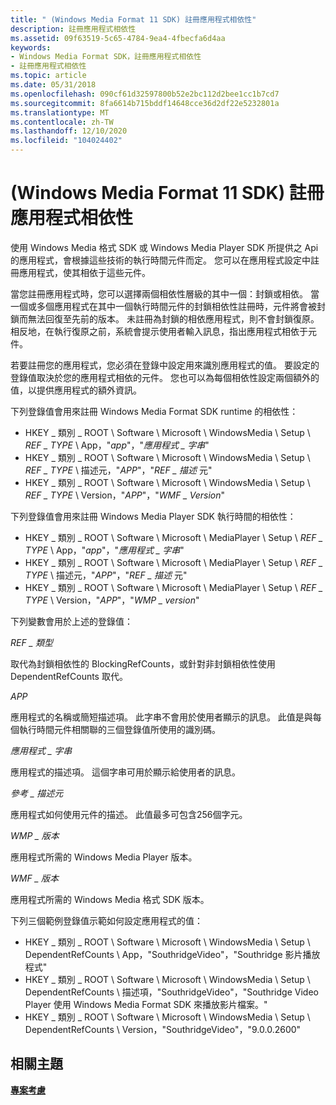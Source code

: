 ```yaml
---
title: " (Windows Media Format 11 SDK) 註冊應用程式相依性"
description: 註冊應用程式相依性
ms.assetid: 09f63519-5c65-4784-9ea4-4fbecfa6d4aa
keywords:
- Windows Media Format SDK，註冊應用程式相依性
- 註冊應用程式相依性
ms.topic: article
ms.date: 05/31/2018
ms.openlocfilehash: 090cf61d32597800b52e2bc112d2bee1cc1b7cd7
ms.sourcegitcommit: 8fa6614b715bddf14648cce36d2df22e5232801a
ms.translationtype: MT
ms.contentlocale: zh-TW
ms.lasthandoff: 12/10/2020
ms.locfileid: "104024402"
---
```

# <a name="registering-application-dependency-windows-media-format-11-sdk"></a> (Windows Media Format 11 SDK) 註冊應用程式相依性

使用 Windows Media 格式 SDK 或 Windows Media Player SDK 所提供之 Api 的應用程式，會根據這些技術的執行時間元件而定。 您可以在應用程式設定中註冊應用程式，使其相依于這些元件。

當您註冊應用程式時，您可以選擇兩個相依性層級的其中一個：封鎖或相依。 當一個或多個應用程式在其中一個執行時間元件的封鎖相依性註冊時，元件將會被封鎖而無法回復至先前的版本。 未註冊為封鎖的相依應用程式，則不會封鎖復原。 相反地，在執行復原之前，系統會提示使用者輸入訊息，指出應用程式相依于元件。

若要註冊您的應用程式，您必須在登錄中設定用來識別應用程式的值。 要設定的登錄值取決於您的應用程式相依的元件。 您也可以為每個相依性設定兩個額外的值，以提供應用程式的額外資訊。

下列登錄值會用來註冊 Windows Media Format SDK runtime 的相依性：

-   HKEY \_ 類別 \_ ROOT \\ Software \\ Microsoft \\ WindowsMedia \\ Setup \\ *REF \_ TYPE* \\ App，"*app*"，"*應用程式 \_ 字串*"
-   HKEY \_ 類別 \_ ROOT \\ Software \\ Microsoft \\ WindowsMedia \\ Setup \\ *REF \_ TYPE* \\ 描述元，"*APP*"，"*REF \_ 描述* 元"
-   HKEY \_ 類別 \_ ROOT \\ Software \\ Microsoft \\ WindowsMedia \\ Setup \\ *REF \_ TYPE* \\ Version，"*APP*"，"*WMF \_ Version*"

下列登錄值會用來註冊 Windows Media Player SDK 執行時間的相依性：

-   HKEY \_ 類別 \_ ROOT \\ Software \\ Microsoft \\ MediaPlayer \\ Setup \\ *REF \_ TYPE* \\ App，"*app*"，"*應用程式 \_ 字串*"
-   HKEY \_ 類別 \_ ROOT \\ Software \\ Microsoft \\ MediaPlayer \\ Setup \\ *REF \_ TYPE* \\ 描述元，"*APP*"，"*REF \_ 描述* 元"
-   HKEY \_ 類別 \_ ROOT \\ Software \\ Microsoft \\ MediaPlayer \\ Setup \\ *REF \_ TYPE* \\ Version，"*APP*"，"*WMP \_ version*"

下列變數會用於上述的登錄值：

*REF \_ 類型*

取代為封鎖相依性的 BlockingRefCounts，或針對非封鎖相依性使用 DependentRefCounts 取代。

*APP*

應用程式的名稱或簡短描述項。 此字串不會用於使用者顯示的訊息。 此值是與每個執行時間元件相關聯的三個登錄值所使用的識別碼。

*應用程式 \_ 字串*

應用程式的描述項。 這個字串可用於顯示給使用者的訊息。

*參考 \_ 描述元*

應用程式如何使用元件的描述。 此值最多可包含256個字元。

*WMP \_ 版本*

應用程式所需的 Windows Media Player 版本。

*WMF \_ 版本*

應用程式所需的 Windows Media 格式 SDK 版本。

下列三個範例登錄值示範如何設定應用程式的值：

-   HKEY \_ 類別 \_ ROOT \\ Software \\ Microsoft \\ WindowsMedia \\ Setup \\ DependentRefCounts \\ App，"SouthridgeVideo"，"Southridge 影片播放程式"
-   HKEY \_ 類別 \_ ROOT \\ Software \\ Microsoft \\ WindowsMedia \\ Setup \\ DependentRefCounts \\ 描述項，"SouthridgeVideo"，"Southridge Video Player 使用 Windows Media Format SDK 來播放影片檔案。"
-   HKEY \_ 類別 \_ ROOT \\ Software \\ Microsoft \\ WindowsMedia \\ Setup \\ DependentRefCounts \\ Version，"SouthridgeVideo"，"9.0.0.2600"

## <a name="related-topics"></a>相關主題

<dl> <dt>

[**專案考慮**](project-considerations.md)
</dt> </dl>

 

 




